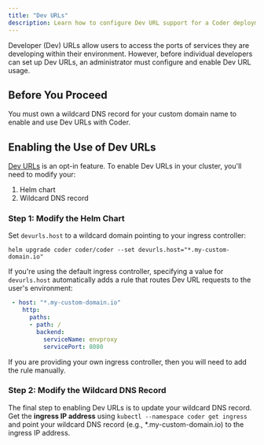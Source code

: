 ```yaml
---
title: "Dev URLs"
description: Learn how to configure Dev URL support for a Coder deployment.
---
```


Developer (Dev) URLs allow users to access the ports of services they are
developing within their environment. However, before individual developers can
set up Dev URLs, an administrator must configure and enable Dev URL usage.

## Before You Proceed

You must own a wildcard DNS record for your custom domain name to enable and use
Dev URLs with Coder.

## Enabling the Use of Dev URLs

[Dev URLs](../environments/devurls.md) is an opt-in feature. To enable Dev URLs
in your cluster, you'll need to modify your:

1. Helm chart
2. Wildcard DNS record

### Step 1: Modify the Helm Chart

Set `devurls.host` to a wildcard domain pointing to your ingress controller:

```shell
helm upgrade coder coder/coder --set devurls.host="*.my-custom-domain.io"
```

If you're using the default ingress controller, specifying a value for
`devurls.host` automatically adds a rule that routes Dev URL requests to the
user's environment:

```yaml
 - host: "*.my-custom-domain.io"
    http:
      paths:
      - path: /
        backend:
          serviceName: envproxy
          servicePort: 8080
```

If you are providing your own ingress controller, then you will need to add the
rule manually.

### Step 2: Modify the Wildcard DNS Record

The final step to enabling Dev URLs is to update your wildcard DNS record. Get
the **ingress IP address** using `kubectl --namespace coder get ingress` and
point your wildcard DNS record (e.g., \*.my-custom-domain.io) to the ingress IP
address.
